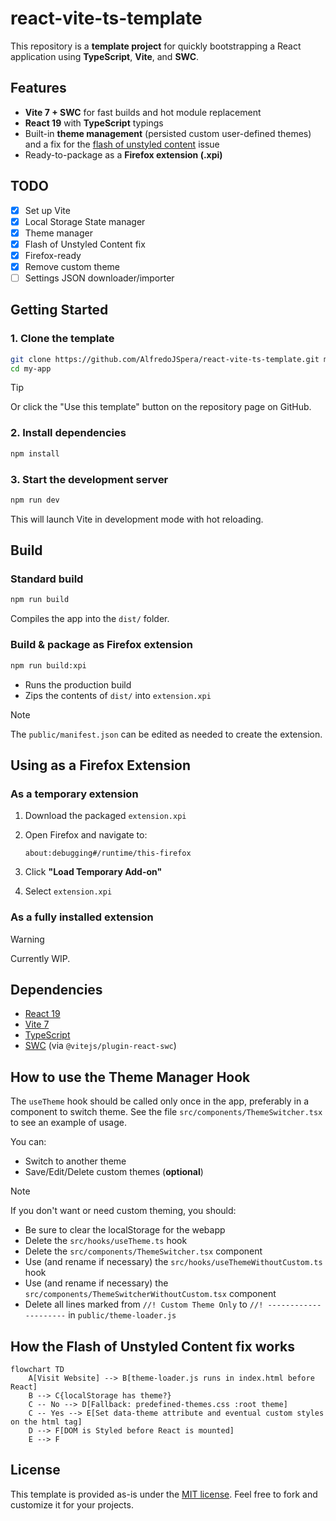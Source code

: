 # react-vite-ts-template

This repository is a **template project** for quickly bootstrapping a React application using **TypeScript**, **Vite**, and **SWC**.

## Features

-   **Vite 7 + SWC** for fast builds and hot module replacement
-   **React 19** with **TypeScript** typings
-   Built-in **theme management** (persisted custom user-defined themes) and a fix for the [flash of unstyled content](https://en.wikipedia.org/wiki/Flash_of_unstyled_content) issue
-   Ready-to-package as a **Firefox extension (.xpi)**

## TODO

-   [x] Set up Vite
-   [x] Local Storage State manager
-   [x] Theme manager
-   [x] Flash of Unstyled Content fix
-   [x] Firefox-ready
-   [x] Remove custom theme
-   [ ] Settings JSON downloader/importer

## Getting Started

### 1. Clone the template

```bash
git clone https://github.com/AlfredoJSpera/react-vite-ts-template.git my-app
cd my-app
```

> [!TIP]
> Or click the "Use this template" button on the repository page on GitHub.

### 2. Install dependencies

```bash
npm install
```

### 3. Start the development server

```bash
npm run dev
```

This will launch Vite in development mode with hot reloading.

## Build

### Standard build

```bash
npm run build
```

Compiles the app into the `dist/` folder.

### Build & package as Firefox extension

```bash
npm run build:xpi
```

-   Runs the production build
-   Zips the contents of `dist/` into `extension.xpi`

> [!NOTE]
> The `public/manifest.json` can be edited as needed to create the extension.

## Using as a Firefox Extension

### As a temporary extension

1. Download the packaged `extension.xpi`
2. Open Firefox and navigate to:

    ```
    about:debugging#/runtime/this-firefox
    ```

3. Click **"Load Temporary Add-on"**
4. Select `extension.xpi`

### As a fully installed extension

> [!WARNING]
> Currently WIP.

## Dependencies

-   [React 19](https://react.dev/)
-   [Vite 7](https://vitejs.dev/)
-   [TypeScript](https://www.typescriptlang.org/)
-   [SWC](https://swc.rs/) (via `@vitejs/plugin-react-swc`)

## How to use the Theme Manager Hook

The `useTheme` hook should be called only once in the app, preferably in a component to switch theme.
See the file `src/components/ThemeSwitcher.tsx` to see an example of usage.

You can:

-   Switch to another theme
-   Save/Edit/Delete custom themes (**optional**)

> [!NOTE]
> If you don't want or need custom theming, you should:
>
> -   Be sure to clear the localStorage for the webapp
> -   Delete the `src/hooks/useTheme.ts` hook
> -   Delete the `src/components/ThemeSwitcher.tsx` component
> -   Use (and rename if necessary) the `src/hooks/useThemeWithoutCustom.ts` hook
> -   Use (and rename if necessary) the `src/components/ThemeSwitcherWithoutCustom.tsx` component
> -   Delete all lines marked from `//! Custom Theme Only` to `//! ---------------------` in `public/theme-loader.js`

## How the Flash of Unstyled Content fix works

```mermaid
flowchart TD
    A[Visit Website] --> B[theme-loader.js runs in index.html before React]
	B --> C{localStorage has theme?}
	C -- No --> D[Fallback: predefined-themes.css :root theme]
    C -- Yes --> E[Set data-theme attribute and eventual custom styles on the html tag]
	D --> F[DOM is Styled before React is mounted]
	E --> F
```

## License

This template is provided as-is under the [MIT license](LICENSE). Feel free to fork and customize it for your projects.
